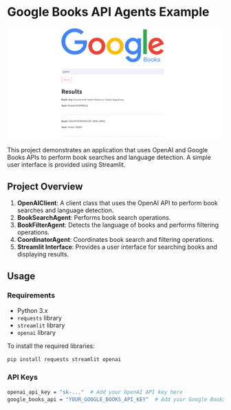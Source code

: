 # Google Books API Agents Example

![Alt text](image.png)


This project demonstrates an application that uses OpenAI and Google Books APIs to perform book searches and language detection. A simple user interface is provided using Streamlit.

## Project Overview

1. **OpenAIClient**: A client class that uses the OpenAI API to perform book searches and language detection.
2. **BookSearchAgent**: Performs book search operations.
3. **BookFilterAgent**: Detects the language of books and performs filtering operations.
4. **CoordinatorAgent**: Coordinates book search and filtering operations.
5. **Streamlit Interface**: Provides a user interface for searching books and displaying results.

## Usage

### Requirements

- Python 3.x
- `requests` library
- `streamlit` library
- `openai` library

To install the required libraries:

```bash
pip install requests streamlit openai
```
###  API Keys
```bash
openai_api_key = "sk-..."  # Add your OpenAI API key here
google_books_api = "YOUR_GOOGLE_BOOKS_API_KEY"  # Add your Google Books API key here

```

